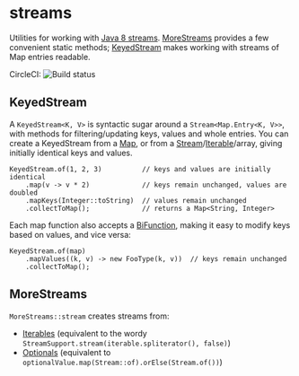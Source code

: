 # streams
Utilities for working with [Java 8 streams][Stream]. [MoreStreams](#morestreams) provides a few convenient static methods; [KeyedStream](#keyedstream) makes
working with streams of Map entries readable.

CircleCI: ![Build status]

[Build status]: https://circleci.com/gh/palantir/streams/tree/master.png "Build status"

## KeyedStream

A `KeyedStream<K, V>` is syntactic sugar around a `Stream<Map.Entry<K, V>>`, with methods for filtering/updating keys,
values and whole entries. You can create a KeyedStream from a [Map], or from a [Stream]/[Iterable]/array, giving initially
identical keys and values.

    KeyedStream.of(1, 2, 3)          // keys and values are initially identical
        .map(v -> v * 2)             // keys remain unchanged, values are doubled
        .mapKeys(Integer::toString)  // values remain unchanged
        .collectToMap();             // returns a Map<String, Integer>

Each map function also accepts a [BiFunction], making it easy to modify keys based on values, and vice versa:

    KeyedStream.of(map)
        .mapValues((k, v) -> new FooType(k, v))  // keys remain unchanged
        .collectToMap();


## MoreStreams

`MoreStreams::stream` creates streams from:

 * [Iterables][Iterable] (equivalent to the wordy `StreamSupport.stream(iterable.spliterator(), false)`)
 * [Optionals][] (equivalent to `optionalValue.map(Stream::of).orElse(Stream.of())`)

[BiFunction]: https://docs.oracle.com/javase/8/docs/api/java/util/function/BiFunction.html
[Iterable]: https://docs.oracle.com/javase/8/docs/api/java/lang/Iterable.html
[Map]: https://docs.oracle.com/javase/8/docs/api/java/util/Map.html
[Optionals]: https://docs.oracle.com/javase/8/docs/api/java/util/Optional.html
[Stream]: https://docs.oracle.com/javase/8/docs/api/java/util/stream/Stream.html
